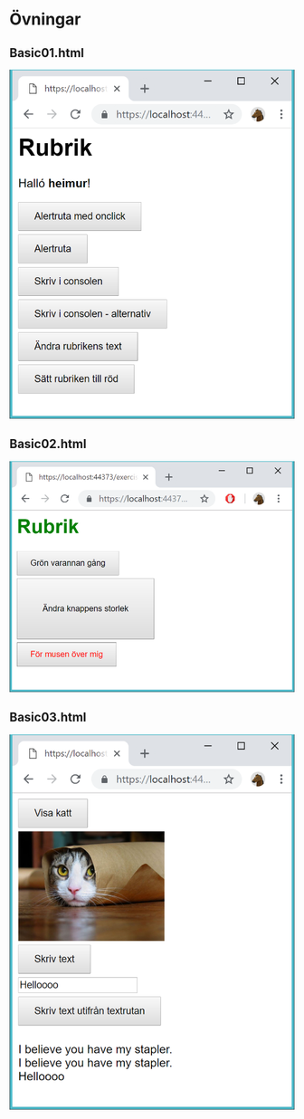 ﻿# Övningar

## Basic01.html

![img/basic01.png](img/basic01.png)

## Basic02.html

![img/basic02.png](img/basic02.png)

## Basic03.html

![img/basic03.png](img/basic03.png)
